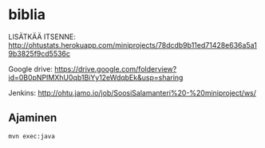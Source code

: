 biblia
======


LISÄTKÄÄ ITSENNE:  http://ohtustats.herokuapp.com/miniprojects/78dcdb9b11ed71428e636a5a19b3825f9cd5536c

Google drive:
https://drive.google.com/folderview?id=0B0pNPIMXhU0qb1BiYy12eWdqbEk&usp=sharing

Jenkins: http://ohtu.jamo.io/job/SoosiSalamanteri%20-%20miniproject/ws/


Ajaminen
--------

    mvn exec:java
